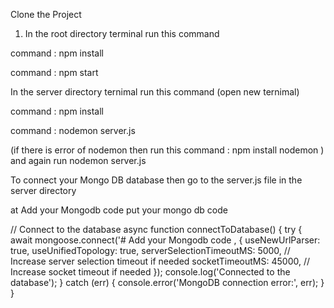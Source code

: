 Clone the Project 


1) In the root directory terminal run this command 

command  :          npm install 

command : npm start

In the server directory ternimal run this command  (open new ternimal)

command :         npm install

command : nodemon server.js 

(if there is error of nodemon then run this command : npm install nodemon ) and again run nodemon server.js 











To connect your Mongo DB database then go to the server.js file in the server directory


at  Add your Mongodb code  put your mongo db code

// Connect to the database
async function connectToDatabase() {
  try {
    await mongoose.connect('# Add your Mongodb code , {
      useNewUrlParser: true,
      useUnifiedTopology: true,
      serverSelectionTimeoutMS: 5000, // Increase server selection timeout if needed
      socketTimeoutMS: 45000, // Increase socket timeout if needed
    });
    console.log('Connected to the database');
  } catch (err) {
    console.error('MongoDB connection error:', err);
  }
}
